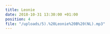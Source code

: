 ```yaml
---
title: Leonie
date: 2018-10-31 13:30:00 +01:00
position: 4
file: "/uploads/5).%20Leonie%20B%20(NL).mp3"
---
```


